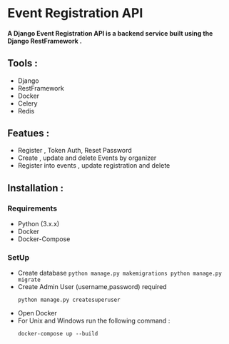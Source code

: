 # Event Registration API
#### A Django Event Registration API is a backend service built using the Django RestFramework .

## Tools :
- Django
- RestFramework
- Docker
- Celery
- Redis
  
## Featues :
- Register , Token Auth, Reset Password
- Create , update and delete Events by organizer
- Register into events , update registration and delete

## Installation :
  ### Requirements
  - Python (3.x.x)
  - Docker
  - Docker-Compose
  ### SetUp
   - Create database
    ```
    python manage.py makemigrations
    python manage.py migrate
    ```
  - Create Admin User (username,password) required
    ```
    python manage.py createsuperuser
    ```
  - Open Docker
  - For Unix and Windows run the following command :
    ```
    docker-compose up --build
    ```

